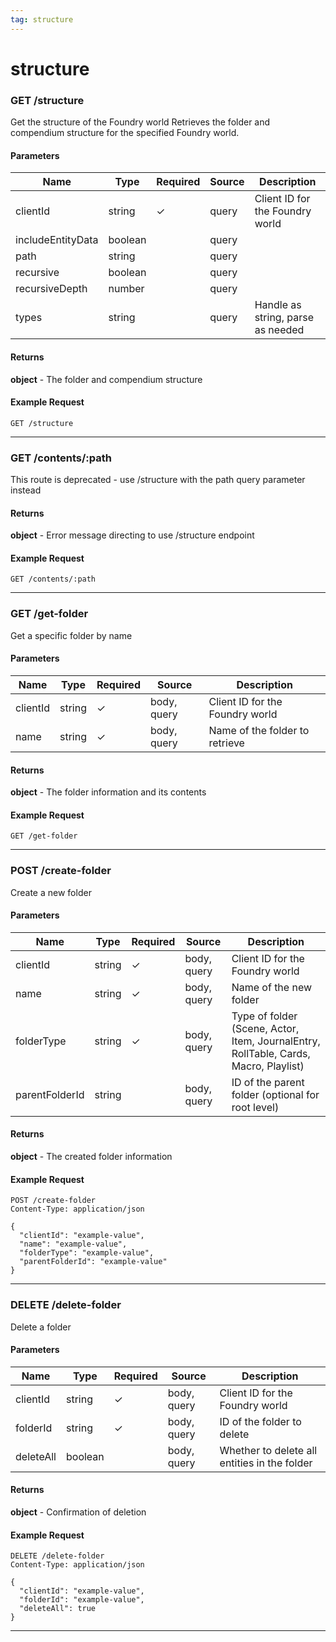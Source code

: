 ```yaml
---
tag: structure
---
```


# structure

### GET /structure

Get the structure of the Foundry world Retrieves the folder and compendium structure for the specified Foundry world.

#### Parameters

| Name | Type | Required | Source | Description |
|------|------|----------|--------|--------------|
| clientId | string | ✓ | query | Client ID for the Foundry world |
| includeEntityData | boolean |  | query |  |
| path | string |  | query |  |
| recursive | boolean |  | query |  |
| recursiveDepth | number |  | query |  |
| types | string |  | query | Handle as string, parse as needed |

#### Returns

**object** - The folder and compendium structure

#### Example Request

```http
GET /structure

```

---

### GET /contents/:path

This route is deprecated - use /structure with the path query parameter instead

#### Returns

**object** - Error message directing to use /structure endpoint

#### Example Request

```http
GET /contents/:path

```

---

### GET /get-folder

Get a specific folder by name

#### Parameters

| Name | Type | Required | Source | Description |
|------|------|----------|--------|--------------|
| clientId | string | ✓ | body, query | Client ID for the Foundry world |
| name | string | ✓ | body, query | Name of the folder to retrieve |

#### Returns

**object** - The folder information and its contents

#### Example Request

```http
GET /get-folder

```

---

### POST /create-folder

Create a new folder

#### Parameters

| Name | Type | Required | Source | Description |
|------|------|----------|--------|--------------|
| clientId | string | ✓ | body, query | Client ID for the Foundry world |
| name | string | ✓ | body, query | Name of the new folder |
| folderType | string | ✓ | body, query | Type of folder (Scene, Actor, Item, JournalEntry, RollTable, Cards, Macro, Playlist) |
| parentFolderId | string |  | body, query | ID of the parent folder (optional for root level) |

#### Returns

**object** - The created folder information

#### Example Request

```http
POST /create-folder
Content-Type: application/json

{
  "clientId": "example-value",
  "name": "example-value",
  "folderType": "example-value",
  "parentFolderId": "example-value"
}
```

---

### DELETE /delete-folder

Delete a folder

#### Parameters

| Name | Type | Required | Source | Description |
|------|------|----------|--------|--------------|
| clientId | string | ✓ | body, query | Client ID for the Foundry world |
| folderId | string | ✓ | body, query | ID of the folder to delete |
| deleteAll | boolean |  | body, query | Whether to delete all entities in the folder |

#### Returns

**object** - Confirmation of deletion

#### Example Request

```http
DELETE /delete-folder
Content-Type: application/json

{
  "clientId": "example-value",
  "folderId": "example-value",
  "deleteAll": true
}
```

---

